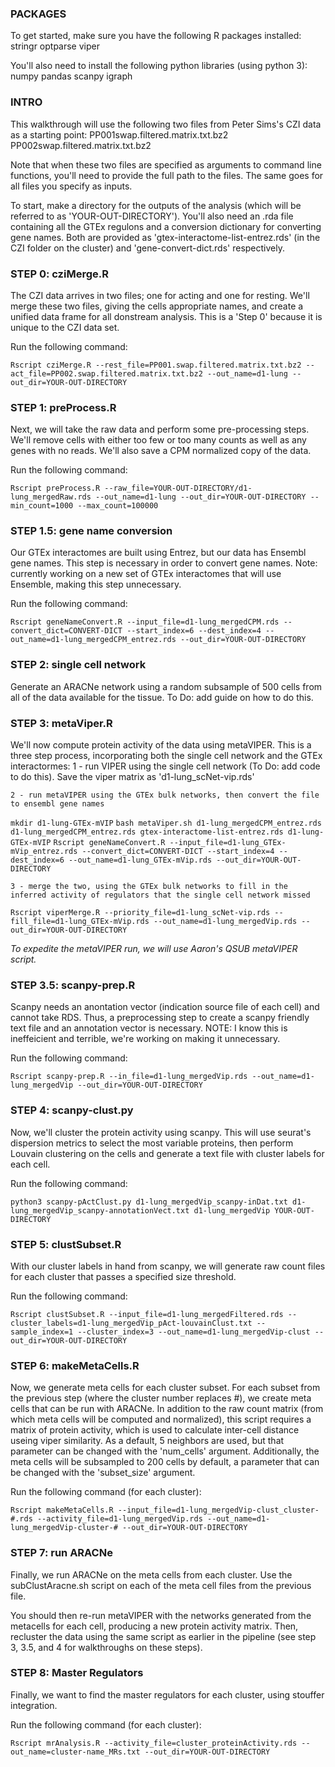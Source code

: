### PACKAGES ###

To get started, make sure you have the following R packages installed:
stringr
optparse
viper

You'll also need to install the following python libraries (using python 3):
numpy
pandas
scanpy
igraph


### INTRO ###

This walkthrough will use the following two files from Peter Sims's CZI data as a starting point:
PP001swap.filtered.matrix.txt.bz2
PP002swap.filtered.matrix.txt.bz2

Note that when these two files are specified as arguments to command line functions, you'll need to provide the full path to the files. The same goes for all files you specify as inputs. 

To start, make a directory for the outputs of the analysis (which will be referred to as 'YOUR-OUT-DIRECTORY'). You'll also need an .rda file containing all the GTEx regulons and a conversion dictionary for converting gene names. Both are provided as 'gtex-interactome-list-entrez.rds' (in the CZI folder on the cluster) and 'gene-convert-dict.rds' respectively.


### STEP 0: cziMerge.R ###

The CZI data arrives in two files; one for acting and one for resting. We'll merge these two files, giving the cells appropriate names, and create a unified data frame for all donstream analysis. This is a 'Step 0' because it is unique to the CZI data set. 

Run the following command:

```Rscript cziMerge.R --rest_file=PP001.swap.filtered.matrix.txt.bz2 --act_file=PP002.swap.filtered.matrix.txt.bz2 --out_name=d1-lung --out_dir=YOUR-OUT-DIRECTORY```


### STEP 1: preProcess.R ###

Next, we will take the raw data and perform some pre-processing steps. We'll remove cells with either too few or too many counts as well as any genes with no reads. We'll also save a CPM normalized copy of the data.

Run the following command:

```Rscript preProcess.R --raw_file=YOUR-OUT-DIRECTORY/d1-lung_mergedRaw.rds --out_name=d1-lung --out_dir=YOUR-OUT-DIRECTORY --min_count=1000 --max_count=100000```


### STEP 1.5: gene name conversion ###

Our GTEx interactomes are built using Entrez, but our data has Ensembl gene names. This step is necessary in order to convert gene names. Note: currently working on a new set of GTEx interactomes that will use Ensemble, making this step unnecessary.

Run the following command:

```Rscript geneNameConvert.R --input_file=d1-lung_mergedCPM.rds --convert_dict=CONVERT-DICT --start_index=6 --dest_index=4 --out_name=d1-lung_mergedCPM_entrez.rds --out_dir=YOUR-OUT-DIRECTORY```


### STEP 2: single cell network ###

Generate an ARACNe network using a random subsample of 500 cells from all of the data available for the tissue. To Do: add guide on how to do this.


### STEP 3: metaViper.R ###

We'll now compute protein activity of the data using metaVIPER. This is a three step process, incorporating both the single cell network and the GTEx interactormes:
	1 - run VIPER using the single cell network (To Do: add code to do this). Save the viper matrix as 'd1-lung_scNet-vip.rds'

	2 - run metaVIPER using the GTEx bulk networks, then convert the file to ensembl gene names
```mkdir d1-lung-GTEx-mVIP```
```bash metaViper.sh d1-lung_mergedCPM_entrez.rds d1-lung_mergedCPM_entrez.rds gtex-interactome-list-entrez.rds d1-lung-GTEx-mVIP```
```Rscript geneNameConvert.R --input_file=d1-lung_GTEx-mVip_entrez.rds --convert_dict=CONVERT-DICT --start_index=4 --dest_index=6 --out_name=d1-lung_GTEx-mVip.rds --out_dir=YOUR-OUT-DIRECTORY```

	3 - merge the two, using the GTEx bulk networks to fill in the inferred activity of regulators that the single cell network missed
```Rscript viperMerge.R --priority_file=d1-lung_scNet-vip.rds --fill_file=d1-lung_GTEx-mVip.rds --out_name=d1-lung_mergedVip.rds --out_dir=YOUR-OUT-DIRECTORY```

*To expedite the metaVIPER run, we will use Aaron's QSUB metaVIPER script.*


### STEP 3.5: scanpy-prep.R ###

Scanpy needs an anontation vector (indication source file of each cell) and cannot take RDS. Thus, a preprocessing step to create a scanpy friendly text file and an annotation vector is necessary. NOTE: I know this is ineffeicient and terrible, we're working on making it unnecessary.

Run the following command:

```Rscript scanpy-prep.R --in_file=d1-lung_mergedVip.rds --out_name=d1-lung_mergedVip --out_dir=YOUR-OUT-DIRECTORY```


### STEP 4: scanpy-clust.py ###

Now, we'll cluster the protein activity using scanpy. This will use seurat's dispersion metrics to select the most variable proteins, then perform Louvain clustering on the cells and generate a text file with cluster labels for each cell.

Run the following command:

```python3 scanpy-pActClust.py d1-lung_mergedVip_scanpy-inDat.txt d1-lung_mergedVip_scanpy-annotationVect.txt d1-lung_mergedVip YOUR-OUT-DIRECTORY```


### STEP 5: clustSubset.R ###

With our cluster labels in hand from scanpy, we will generate raw count files for each cluster that passes a specified size threshold.

Run the following command:

```Rscript clustSubset.R --input_file=d1-lung_mergedFiltered.rds --cluster_labels=d1-lung_mergedVip_pAct-louvainClust.txt --sample_index=1 --cluster_index=3 --out_name=d1-lung_mergedVip-clust --out_dir=YOUR-OUT-DIRECTORY```


### STEP 6: makeMetaCells.R ###

Now, we generate meta cells for each cluster subset. For each subset from the previous step (where the cluster number replaces #), we create meta cells that can be run with ARACNe. In addition to the raw count matrix (from which meta cells will be computed and normalized), this script requires a matrix of protein activity, which is used to calculate inter-cell distance useing viper similarity. As a default, 5 neighbors are used, but that parameter can be changed with the 'num_cells' argument. Additionally, the meta cells will be subsampled to 200 cells by default, a parameter that can be changed with the 'subset_size' argument.

Run the following command (for each cluster):

```Rscript makeMetaCells.R --input_file=d1-lung_mergedVip-clust_cluster-#.rds --activity_file=d1-lung_mergedVip.rds --out_name=d1-lung_mergedVip-cluster-# --out_dir=YOUR-OUT-DIRECTORY```


### STEP 7: run ARACNe ###

Finally, we run ARACNe on the meta cells from each cluster. Use the subClustAracne.sh script on each of the meta cell files from the previous file.

You should then re-run metaVIPER with the networks generated from the metacells for each cell, producing a new protein activity matrix. Then, recluster the data using the same script as earlier in the pipeline (see step 3, 3.5, and 4 for walkthroughs on these steps).


### STEP 8: Master Regulators ###

Finally, we want to find the master regulators for each cluster, using stouffer integration. 

Run the following command (for each cluster):

```Rscript mrAnalysis.R --activity_file=cluster_proteinActivity.rds --out_name=cluster-name_MRs.txt --out_dir=YOUR-OUT-DIRECTORY```